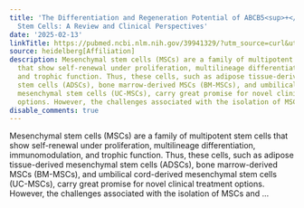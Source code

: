```yaml
---
title: 'The Differentiation and Regeneration Potential of ABCB5<sup>+</sup> Mesenchymal
  Stem Cells: A Review and Clinical Perspectives'
date: '2025-02-13'
linkTitle: https://pubmed.ncbi.nlm.nih.gov/39941329/?utm_source=curl&utm_medium=rss&utm_campaign=pubmed-2&utm_content=1FakS-2QOkCT8HsMOQP1bCRQ4YzyumYOmxmF0moLsQ3dFB1E9V&fc=20220326224207&ff=20250213170915&v=2.18.0.post9+e462414
source: heidelberg[Affiliation]
description: Mesenchymal stem cells (MSCs) are a family of multipotent stem cells
  that show self-renewal under proliferation, multilineage differentiation, immunomodulation,
  and trophic function. Thus, these cells, such as adipose tissue-derived mesenchymal
  stem cells (ADSCs), bone marrow-derived MSCs (BM-MSCs), and umbilical cord-derived
  mesenchymal stem cells (UC-MSCs), carry great promise for novel clinical treatment
  options. However, the challenges associated with the isolation of MSCs and ...
disable_comments: true
---
```

Mesenchymal stem cells (MSCs) are a family of multipotent stem cells that show self-renewal under proliferation, multilineage differentiation, immunomodulation, and trophic function. Thus, these cells, such as adipose tissue-derived mesenchymal stem cells (ADSCs), bone marrow-derived MSCs (BM-MSCs), and umbilical cord-derived mesenchymal stem cells (UC-MSCs), carry great promise for novel clinical treatment options. However, the challenges associated with the isolation of MSCs and ...